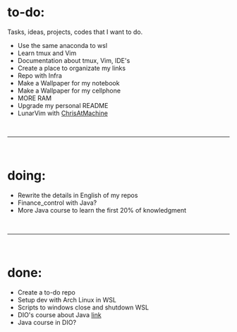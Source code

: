 # **to-do:**
Tasks, ideas, projects, codes that I want to do.
- Use the same anaconda to wsl
- Learn tmux and Vim
- Documentation about tmux, Vim, IDE's
- Create a place to organizate my links
- Repo with Infra
- Make a Wallpaper for my notebook
- Make a Wallpaper for my cellphone
- MORE RAM
- Upgrade my personal README
- LunarVim with [ChrisAtMachine](https://www.youtube.com/c/ChrisAtMachine/playlists)


<br>

-----------------------------

<br>

# **doing:**
- Rewrite the details in English of my repos
- Finance_control with Java?
- More Java course to learn the first 20% of knowledgment

<br>

-----------------------------

<br>

# **done:**
- Create a to-do repo
- Setup dev with Arch Linux in WSL
- Scripts to windows close and shutdown WSL
- DIO's course about Java [link](https://web.dio.me/play?tab=cursos)
- Java course in DIO?
